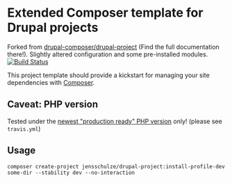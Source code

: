 # Extended Composer template for Drupal projects

Forked from [drupal-composer/drupal-project](https://github.com/drupal-composer/drupal-project) (Find the full documentation there!). Slightly altered configuration and some pre-installed modules.
[![Build Status](https://travis-ci.org/jensschulze/drupal-project.svg?branch=develop)](https://travis-ci.org/jensschulze/drupal-project)

This project template should provide a kickstart for managing your site
dependencies with [Composer](https://getcomposer.org/).

## Caveat: PHP version

Tested under the [newest "production ready" PHP version](http://php.net/supported-versions.php) only! (please see `travis.yml`)

## Usage

```
composer create-project jensschulze/drupal-project:install-profile-dev some-dir --stability dev --no-interaction
```
